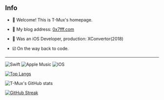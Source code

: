 ## Info

- :star2: Welcome! This is T-Mux's homepage.

- :newspaper: My blog address: <a href="https://0x7fff.com" target="_blank">0x7fff.com</a>

- :hammer: Was an iOS Developer, production: XConvertor(2018)

- :ballot_box_with_check: On the way back to code.

----


![Swift](https://img.shields.io/badge/swift-F54A2A?style=for-the-badge&logo=swift&logoColor=white)
![Apple Music](https://img.shields.io/badge/Apple_Music-9933CC?style=for-the-badge&logo=apple-music&logoColor=white)
![IOS](https://img.shields.io/badge/iOS-000000?style=for-the-badge&logo=ios&logoColor=white)


[![Top Langs](https://github-readme-stats.vercel.app/api/top-langs/?username=T-Mux&layout=compact)](https://github.com/anuraghazra/github-readme-stats)

![T-Mux's GitHub stats](https://github-readme-stats.vercel.app/api?username=T-Mux&show_icons=true&theme=tokyonight)

[![GitHub Streak](https://github-readme-streak-stats.herokuapp.com/?user=T-Mux)](https://git.io/streak-stats)
